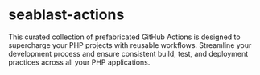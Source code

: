 # seablast-actions
This curated collection of prefabricated GitHub Actions is designed to supercharge your PHP projects with reusable workflows. Streamline your development process and ensure consistent build, test, and deployment practices across all your PHP applications.
